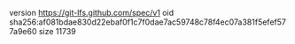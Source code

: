 version https://git-lfs.github.com/spec/v1
oid sha256:af081bdae830d22ebaf0f1c7f0dae7ac59748c78f4ec07a381f5efef577a9e60
size 11739

